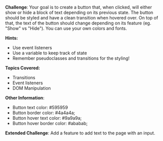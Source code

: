 **Challenge**:
Your goal is to create a button that, when clicked, will either show or hide a block of text depending on its previous state. The button should be styled and have a clean transition when hovered over. On top of that, the text of the button should change depending on its feature (eg. "Show" vs "Hide"). You can use your own colors and fonts.

**Hints:**

- Use event listeners
- Use a variable to keep track of state
- Remember pseudoclasses and transitions for the styling!

**Topics Covered:**

- Transitions
- Event listeners
- DOM Manipulation

**Other Information**:

- Button text color: #595959
- Button border color: #4a4a4a;
- Button hover text color: #9a9a9a;
- Button hover border color: #ababab;

**Extended Challenge**:
Add a feature to add text to the page with an input.
